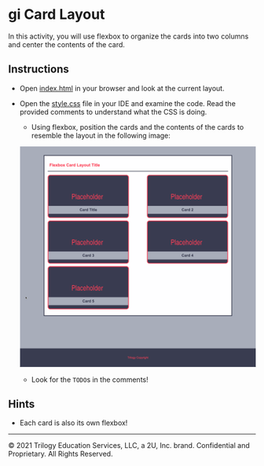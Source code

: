 # gi Card Layout

In this activity, you will use flexbox to organize the cards into two columns and center the contents of the card.

## Instructions

* Open [index.html](Unsolved/index.html) in your browser and look at the current layout.

* Open the [style.css](Unsolved/assets/css/style.css) file in your IDE and examine the code. Read the provided comments to understand what the CSS is doing.

  * Using flexbox, position the cards and the contents of the cards to resemble the layout in the following image:

  ![The mockup image displays all of the items on the page laid out in a grid with their titles overlaying the image](./Images/100-mockup.png)

  * Look for the `TODO`s in the comments!

## Hints

  * Each card is also its own flexbox!

---
© 2021 Trilogy Education Services, LLC, a 2U, Inc. brand. Confidential and Proprietary. All Rights Reserved.
